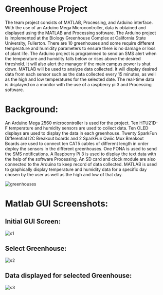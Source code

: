 # Greenhouse Project
The team project consists of MATLAB, Processing, and Arduino interface. With the use of an Arduino Mega Microcontroller, data is obtained and displayed using the MATLAB and Processing software. The Arduino project is implemented at the Biology Greenhouse Complex at California State University, Fullerton. There are 10 greenhouses and some require different temperature and humidity parameters to ensure there is no damage or loss of plant life. The Arduino project is programmed to send an SMS alert when the temperature and humidity falls below or rises above the desired threshold. It will also alert the manager if the main campus power is shut down. MATLAB will be used to analyze data collected. It will display desired data from each sensor such as the data collected every 15 minutes, as well as the high and low temperatures for the selected date. The real-time data is displayed on a monitor with the use of a raspberry pi 3 and Processing software.

# Background:
An Arduino Mega 2560 microcontroller is used for the project. Ten HTU21D-F
temperature and humidity sensors are used to collect data. Ten OLED displays are used to display the data in each greenhouse. Twenty SparkFun Differential I2C Breakout boards and 2 SparkFun Qwiic Mux Breakout Boards are used to connect ten CAT5 cables of different length in order deploy the sensors in the different greenhouses. One FONA is used to send the SMS notifications. A Raspberry Pi 3 is used to display the text data with the help of the software Processing. An SD card and clock module are also connected to the Arduino to keep record of data collected. MATLAB is used to graphically display temperature and humidity data for a specific day chosen by the user as well as the high and low of that day.


![greenhouses](https://i.ibb.co/3WJp4j2/Screenshot-from-2019-07-08-19-21-33.png)

# Matlab GUI Screenshots:

## Initial GUI Screen:
![s1](https://i.ibb.co/sCgMcXj/s1.png)

## Select Greenhouse:
![s2](https://i.ibb.co/Ybj1TbV/s2.png)

## Data displayed for selected Greenhouse:
![s3](https://i.ibb.co/0FmJX4m/s3.png)
